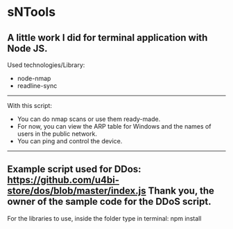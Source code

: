 # sNTools
A little work I did for terminal application with Node JS.
----------------------------------------------------------
Used technologies/Library: 
- node-nmap
- readline-sync
---------------------------------------------------------
With this script:
- You can do nmap scans or use them ready-made.
- For now, you can view the ARP table for Windows and the names of users in the public network.
- You can ping and control the device.
---------------------------------------------------------
Example script used for DDos: 
https://github.com/u4bi-store/dos/blob/master/index.js
Thank you, the owner of the sample code for the DDoS script.
---------------------------------------------------------
For the libraries to use, inside the folder type in terminal:
npm install
